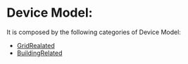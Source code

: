 # Device Model: 
It is composed by the following categories of Device Model:
- [GridRealated](https://github.com/N5GEH/SARGON/tree/master/Readme/DeviceModel/BuildingRelated)
-  [BuildingRelated](https://github.com/N5GEH/SARGON/tree/master/Readme/DeviceModel/GridRealted)
